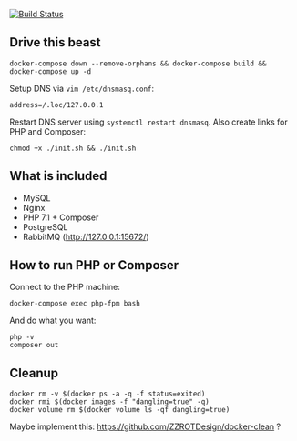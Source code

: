 [![Build Status](https://travis-ci.org/mrtnzlml/docker-stack.svg?branch=master)](https://travis-ci.org/mrtnzlml/docker-stack)

## Drive this beast

    docker-compose down --remove-orphans && docker-compose build && docker-compose up -d

Setup DNS via `vim /etc/dnsmasq.conf`:

    address=/.loc/127.0.0.1

Restart DNS server using `systemctl restart dnsmasq`. Also create links for PHP and Composer:

    chmod +x ./init.sh && ./init.sh

## What is included

- MySQL
- Nginx
- PHP 7.1 + Composer
- PostgreSQL
- RabbitMQ (http://127.0.0.1:15672/)

## How to run PHP or Composer

Connect to the PHP machine:

    docker-compose exec php-fpm bash

And do what you want:

    php -v
    composer out

## Cleanup

    docker rm -v $(docker ps -a -q -f status=exited)
    docker rmi $(docker images -f "dangling=true" -q)
    docker volume rm $(docker volume ls -qf dangling=true)

Maybe implement this: https://github.com/ZZROTDesign/docker-clean ?
